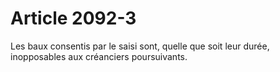 # Article 2092-3

Les baux consentis par le saisi sont, quelle que soit leur durée, inopposables aux créanciers poursuivants.
